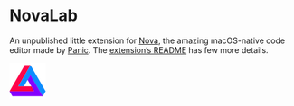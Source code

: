 # NovaLab

An unpublished little extension for [Nova](https://nova.app), the amazing macOS-native code editor made by [Panic](https://panic.com).
The [extension’s README](./NovaLab.novaextension/README.md) has few more details.

![Extension Icon](https://github.com/mava/novalab/raw/main/NovaLab.novaextension/extension@2x.png)
